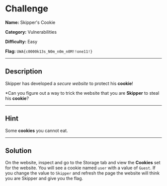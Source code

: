 # Challenge

**Name:** Skipper's Cookie

**Category:** Vulnerabilities

**Difficulty:** Easy

**Flag:** `UWA{c0000k13s_N0m_n0m_n0M!!one11!}`

---

## Description

Skipper has developed a *secure website* to protect his **cookie**!

*Can you figure out a way to trick the website that you are **Skipper** to steal his **cookie**?

---

## Hint

Some **cookies** you cannot eat.

---

## Solution

On the website, inspect and go to the Storage tab and view the **Cookies** set for the website. You will see a cookie named `user` with a value of `Guest`. If you change the value to `Skipper` and refresh the page the website will think you are Skipper and give you the flag.